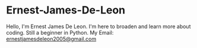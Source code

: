 # Ernest-James-De-Leon
Hello, I'm Ernest James De Leon. I'm here to broaden and learn more about coding. Still a beginner in Python. My Email: ernestjamesdeleon2005@gmail.com 
